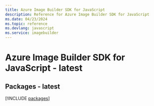 ```yaml
---
title: Azure Image Builder SDK for JavaScript
description: Reference for Azure Image Builder SDK for JavaScript
ms.date: 04/23/2024
ms.topic: reference
ms.devlang: javascript
ms.service: imagebuilder
---
```

# Azure Image Builder SDK for JavaScript - latest
## Packages - latest
[!INCLUDE [packages](image-builder-index.md)]
